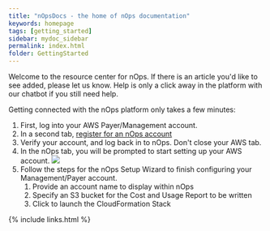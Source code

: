 ```yaml
---
title: "nOpsDocs - the home of nOps documentation"
keywords: homepage
tags: [getting_started]
sidebar: mydoc_sidebar
permalink: index.html
folder: GettingStarted
---
```

Welcome to the resource center for nOps.  If there is an article you'd like to see added, please let us know.  Help is only a click away in the platform with our chatbot if you still need help.

Getting connected with the nOps platform only takes a few minutes:  

1. First, log into your AWS Payer/Management account.
1. In a second tab, [register for an nOps account](https://app.nops.io/accounts/signup_user)
1. Verify your account, and log back in to nOps.  Don't close your AWS tab.
1. In the nOps tab, you will be prompted to start setting up your AWS account.
    ![](https://nops-docs-img.s3.amazonaws.com/gettingstarted/gs-on-onboardingwizard.png)
1. Follow the steps for the nOps Setup Wizard to finish configuring your Management/Payer account.
    1. Provide an account name to display within nOps
    1. Specify an S3 bucket for the Cost and Usage Report to be written
    1. Click to launch the CloudFormation Stack

{% include links.html %}
